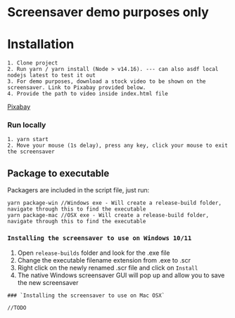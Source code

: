 # Screensaver demo purposes only

# Installation

```
1. Clone project
2. Run yarn / yarn install (Node > v14.16). --- can also asdf local nodejs latest to test it out
3. For demo purposes, download a stock video to be shown on the screensaver. Link to Pixabay provided below.
4. Provide the path to video inside index.html file
```
 [Pixabay](https://pixabay.com/videos/)
 
 
 ### Run locally
 
 ```
 1. yarn start
 2. Move your mouse (1s delay), press any key, click your mouse to exit the screensaver
 ```
 
 
 ## Package to executable 
 
Packagers are included in the script file, just run:

```
yarn package-win //Windows exe - Will create a release-build folder, navigate through this to find the executable
yarn package-mac //OSX exe - Will create a release-build folder, navigate through this to find the executable
```

 
### `Installing the screensaver to use on Windows 10/11`

1. Open `release-builds` folder and look for the .exe file
2. Change the executable filename extension from .exe to .scr 
3. Right click on the newly renamed .scr file and click on `Install`
4. The native Windows screensaver GUI will pop up and allow you to save the new screensaver

```
### `Installing the screensaver to use on Mac OSX`

//TODO
